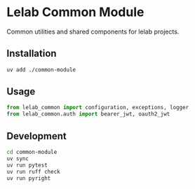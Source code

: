 # Lelab Common Module

Common utilities and shared components for lelab projects.

## Installation

```bash
uv add ./common-module
```

## Usage

```python
from lelab_common import configuration, exceptions, logger
from lelab_common.auth import bearer_jwt, oauth2_jwt
```

## Development

```bash
cd common-module
uv sync
uv run pytest
uv run ruff check
uv run pyright
```
